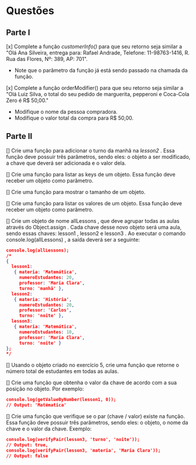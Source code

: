 # Questões

## Parte I

[x] Complete a função *customerInfo()* para que seu retorno seja similar a "Olá Ana Silveira, entrega para: Rafael Andrade, Telefone: 11-98763-1416, R. Rua das Flores, Nº: 389, AP: 701".

- Note que o parâmetro da função já está sendo passado na chamada da função.

[x] Complete a função orderModifier() para que seu retorno seja similar a "Olá Luiz Silva, o total do seu pedido de marguerita, pepperoni e Coca-Cola Zero é R$ 50,00."

- Modifique o nome da pessoa compradora.
- Modifique o valor total da compra para R$ 50,00.

## Parte II

[] Crie uma função para adicionar o turno da manhã na *lesson2* . Essa função deve possuir três parâmetros, sendo eles: o objeto a ser modificado, a chave que deverá ser adicionada e o valor dela.

[] Crie uma função para listar as keys de um objeto. Essa função deve receber um objeto como parâmetro.

[] Crie uma função para mostrar o tamanho de um objeto.

[] Crie uma função para listar os valores de um objeto. Essa função deve receber um objeto como parâmetro.

[] Crie um objeto de nome allLessons , que deve agrupar todas as aulas através do Object.assign . Cada chave desse novo objeto será uma aula, sendo essas chaves: lesson1 , lesson2 e lesson3 . Ao executar o comando console.log(allLessons) , a saída deverá ser a seguinte:

``` json
console.log(allLessons);
/*
{
  lesson1:
   { materia: 'Matemática',
     numeroEstudantes: 20,
     professor: 'Maria Clara',
     turno: 'manhã' },
  lesson2:
   { materia: 'História',
     numeroEstudantes: 20,
     professor: 'Carlos',
     turno: 'noite' },
  lesson3:
   { materia: 'Matemática',
     numeroEstudantes: 10,
     professor: 'Maria Clara',
     turno: 'noite' }
};
*/
```

[] Usando o objeto criado no exercício 5, crie uma função que retorne o número total de estudantes em todas as aulas.

[] Crie uma função que obtenha o valor da chave de acordo com a sua posição no objeto. Por exemplo:

```json
console.log(getValueByNumber(lesson1, 0));
// Output: 'Matématica'
```

[] Crie uma função que verifique se o par (chave / valor) existe na função. Essa função deve possuir três parâmetros, sendo eles: o objeto, o nome da chave e o valor da chave. Exemplo:

```json
console.log(verifyPair(lesson3, 'turno', 'noite'));
// Output: true,
console.log(verifyPair(lesson3, 'materia', 'Maria Clara'));
// Output: false
```
